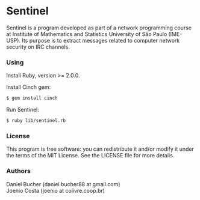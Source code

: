 # Sentinel


Sentinel is a program developed as part of a network programming course at
Institute of Mathematics and Statistics University of São Paulo (IME-USP). Its
purpose is to extract messages related to computer network security on IRC
channels.

### Using

Install Ruby, version >= 2.0.0.

Install Cinch gem:

```bash
$ gem install cinch
```

Run Sentinel:

```bash
$ ruby lib/sentinel.rb
```

### License

This program is free software: you can redistribute it and/or modify it under
the terms of the MIT License. See the LICENSE file for more details.

### Authors


Daniel Bucher (daniel.bucher88 at gmail.com)  
Joenio Costa (joenio at colivre.coop.br)
